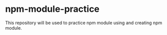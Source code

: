 # npm-module-practice
This repository will be used to practice npm module using and creating npm module.
